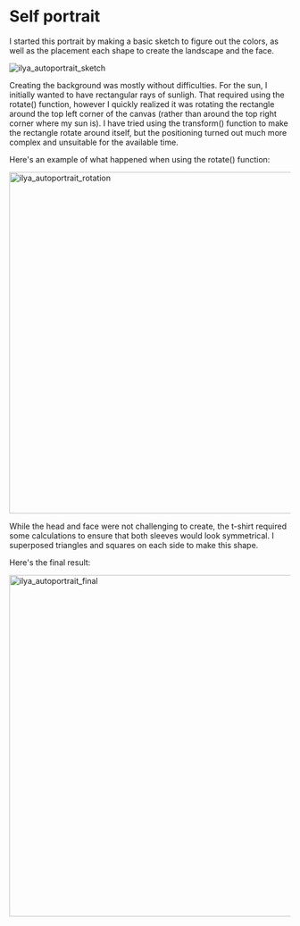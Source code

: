 # Self portrait


I started this portrait by making a basic sketch to figure out the colors, as well as the placement each shape to create the landscape and the face.

![ilya_autoportrait_sketch](https://user-images.githubusercontent.com/61503490/119612176-a27e4000-be0c-11eb-8c5a-f62444b6ac1d.jpg)

Creating the background was mostly without difficulties. For the sun, I initially wanted to have rectangular rays of sunligh. That required using the rotate() function, however I quickly realized it was rotating the rectangle around the top left corner of the canvas (rather than around the top right corner where my sun is). I have tried using the transform() function to make the rectangle rotate around itself, but the positioning turned out much more complex and unsuitable for the available time.

Here's an example of what happened when using the rotate() function:

<img width="612" alt="ilya_autoportrait_rotation" src="https://user-images.githubusercontent.com/61503490/119612303-c772b300-be0c-11eb-8de3-02540d058504.png">


While the head and face were not challenging to create, the t-shirt required some calculations to ensure that both sleeves would look symmetrical. I superposed triangles and squares on each side to make this shape.

Here's the final result:

<img width="612" alt="ilya_autoportrait_final" src="https://user-images.githubusercontent.com/61503490/119612351-d78a9280-be0c-11eb-9b03-33734c2a20f1.png">
